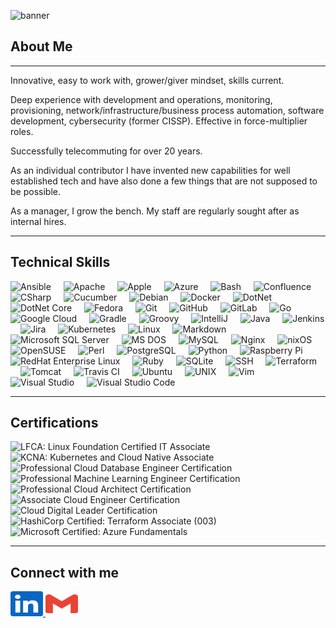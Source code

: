 ![banner](./assets/GitHubBanner.gif)

## About Me

------

Innovative, easy to work with, grower/giver mindset, skills current.

Deep experience with development and operations, monitoring, provisioning, network/infrastructure/business process automation, software development, cybersecurity (former CISSP). Effective in force-multiplier roles.

Successfully telecommuting for over 20 years.

As an individual contributor I have invented new capabilities for well established tech and have also done a few things that are not supposed to be possible.

As a manager, I grow the bench. My staff are regularly sought after as internal hires.

------

## Technical Skills

<div align="left">
  <img src="https://devicon-website.vercel.app/api/ansible/original.svg" height="30" alt="Ansible"  />
  <img width="12" />
  <img src="https://devicon-website.vercel.app/api/apache/original.svg" height="30" alt="Apache"  />
  <img width="12" />
  <img src="https://devicon-website.vercel.app/api/apple/original.svg" height="30" alt="Apple"  />
  <img width="12" />
  <img src="https://devicon-website.vercel.app/api/azure/original.svg" height="30" alt="Azure"  />
  <img width="12" />
  <img src="https://devicon-website.vercel.app/api/bash/original.svg" height="30" alt="Bash"  />
  <img width="12" />
  <img src="https://devicon-website.vercel.app/api/confluence/original.svg" height="30" alt="Confluence"  />
  <img width="12" />
  <img src="https://devicon-website.vercel.app/api/csharp/original.svg" height="30" alt="CSharp"  />
  <img width="12" />
  <img src="https://devicon-website.vercel.app/api/cucumber/plain.svg" height="30" alt="Cucumber"  />
  <img width="12" />
  <img src="https://devicon-website.vercel.app/api/debian/original.svg" height="30" alt="Debian"  />
  <img width="12" />
  <img src="https://devicon-website.vercel.app/api/docker/original.svg" height="30" alt="Docker"  />
  <img width="12" />
  <img src="https://devicon-website.vercel.app/api/dot-net/original.svg" height="30" alt="DotNet"  />
  <img width="12" />
  <img src="https://devicon-website.vercel.app/api/dotnetcore/original.svg" height="30" alt="DotNet Core"  />
  <img width="12" />
  <img src="https://devicon-website.vercel.app/api/fedora/original.svg" height="30" alt="Fedora"  />
  <img width="12" />
  <img src="https://devicon-website.vercel.app/api/git/original.svg" height="30" alt="Git"  />
  <img width="12" />
  <img src="https://devicon-website.vercel.app/api/github/original.svg" height="30" alt="GitHub"  />
  <img width="12" />
  <img src="https://devicon-website.vercel.app/api/gitlab/original.svg" height="30" alt="GitLab"  />
  <img width="12" />
  <img src="https://devicon-website.vercel.app/api/go/original.svg" height="30" alt="Go"  />
  <img width="12" />
  <img src="https://devicon-website.vercel.app/api/googlecloud/original.svg" height="30" alt="Google Cloud"  />
  <img width="12" />
  <img src="https://devicon-website.vercel.app/api/gradle/plain.svg" height="30" alt="Gradle"  />
  <img width="12" />
  <img src="https://devicon-website.vercel.app/api/groovy/original.svg" height="30" alt="Groovy"  />
  <img width="12" />
  <img src="https://devicon-website.vercel.app/api/intellij/original.svg" height="30" alt="IntelliJ"  />
  <img width="12" />
  <img src="https://devicon-website.vercel.app/api/java/original.svg" height="30" alt="Java"  />
  <img width="12" />
  <img src="https://devicon-website.vercel.app/api/jenkins/original.svg" height="30" alt="Jenkins"  />
  <img width="12" />
  <img src="https://devicon-website.vercel.app/api/jira/original.svg" height="30" alt="Jira"  />
  <img width="12" />
  <img src="https://devicon-website.vercel.app/api/kubernetes/plain.svg" height="30" alt="Kubernetes"  />
  <img width="12" />
  <img src="https://devicon-website.vercel.app/api/linux/original.svg" height="30" alt="Linux"  />
  <img width="12" />
  <img src="https://devicon-website.vercel.app/api/markdown/original.svg" height="30" alt="Markdown"  />
  <img width="12" />
  <img src="https://devicon-website.vercel.app/api/microsoftsqlserver/plain.svg" height="30" alt="Microsoft SQL Server"  />
  <img width="12" />
  <img src="https://devicon-website.vercel.app/api/msdos/original.svg" height="30" alt="MS DOS"  />
  <img width="12" />
  <img src="https://devicon-website.vercel.app/api/mysql/original-wordmark.svg" height="30" alt="MySQL"  />
  <img width="12" />
  <img src="https://devicon-website.vercel.app/api/nginx/original.svg" height="30" alt="Nginx"  />
  <img width="12" />
  <img src="https://devicon-website.vercel.app/api/nixos/original.svg" height="30" alt="nixOS"  />
  <img width="12" />
  <img src="https://devicon-website.vercel.app/api/opensuse/original.svg" height="30" alt="OpenSUSE"  />
  <img width="12" />
  <img src="https://devicon-website.vercel.app/api/perl/original.svg" height="30" alt="Perl"  />
  <img width="12" />
  <img src="https://devicon-website.vercel.app/api/postgresql/original.svg" height="30" alt="PostgreSQL"  />
  <img width="12" />
  <img src="https://devicon-website.vercel.app/api/python/original.svg" height="30" alt="Python"  />
  <img width="12" />
  <img src="https://devicon-website.vercel.app/api/raspberrypi/original.svg" height="30" alt="Raspberry Pi"  />
  <img width="12" />
  <img src="https://devicon-website.vercel.app/api/redhat/original.svg" height="30" alt="RedHat Enterprise Linux"  />
  <img width="12" />
  <img src="https://devicon-website.vercel.app/api/ruby/original.svg" height="30" alt="Ruby"  />
  <img width="12" />
  <img src="https://devicon-website.vercel.app/api/sqlite/original.svg" height="30" alt="SQLite"  />
  <img width="12" />
  <img src="https://devicon-website.vercel.app/api/ssh/original.svg" height="30" alt="SSH"  />
  <img width="12" />
  <img src="https://devicon-website.vercel.app/api/terraform/original.svg" height="30" alt="Terraform"  />
  <img width="12" />
  <img src="https://devicon-website.vercel.app/api/tomcat/original.svg" height="30" alt="Tomcat"  />
  <img width="12" />
  <img src="https://devicon-website.vercel.app/api/travis/plain.svg" height="30" alt="Travis CI"  />
  <img width="12" />
  <img src="https://devicon-website.vercel.app/api/ubuntu/plain.svg" height="30" alt="Ubuntu"  />
  <img width="12" />
  <img src="https://devicon-website.vercel.app/api/unix/original.svg" height="30" alt="UNIX"  />
  <img width="12" />
  <img src="https://devicon-website.vercel.app/api/vim/original.svg" height="30" alt="Vim"  />
  <img width="12" />
  <img src="https://devicon-website.vercel.app/api/visualstudio/plain.svg" height="30" alt="Visual Studio"  />
  <img width="12" />
  <img src="https://devicon-website.vercel.app/api/vscode/original.svg" height="30" alt="Visual Studio Code"  />
</div>

------

## Certifications

<div align="left">
  <img src="https://training.linuxfoundation.org/wp-content/uploads/2020/09/Training_Badges_LFCI-300x300.png" height="90" alt="LFCA: Linux Foundation Certified IT Associate"  />
  <img width="12" />
  <img src="https://training.linuxfoundation.org/wp-content/uploads/2021/09/KCNA-Logo-300x300.png" height="120" alt="KCNA: Kubernetes and Cloud Native Associate"  />
  <img width="12" />
  <img src="https://images.credly.com/size/340x340/images/275e69a5-33a8-4d9c-bad4-2bdc0dfb7d40/image.png" height="120" alt="Professional Cloud Database Engineer Certification"  />
  <img width="12" />
  <img src="https://images.credly.com/size/340x340/images/05e71e7e-92a1-4821-8530-4176b2e3c4b4/image.png" height="120" alt="Professional Machine Learning Engineer Certification"  />
  <img width="12" />
  <img src="https://images.credly.com/images/71c579e0-51fd-4247-b493-d2fa8167157a/image.png" height="120" alt="Professional Cloud Architect Certification"  />
  <img width="12" />
  <img src="https://images.credly.com/size/340x340/images/08096465-cbfc-4c3e-93e5-93c5aa61f23e/image.png" height="120" alt="Associate Cloud Engineer Certification"  />
  <img width="12" />
  <img src="https://images.credly.com/size/340x340/images/44994cda-b5b0-44cb-9a6d-d29b57163073/image.png" height="120" alt="Cloud Digital Leader Certification"  />
  <img width="12" />
  <img src="https://images.credly.com/size/340x340/images/0dc62494-dc94-469a-83af-e35309f27356/blob" height="120" alt="HashiCorp Certified: Terraform Associate (003)"  />
  <img width="12" />
  <img src="https://images.credly.com/images/be8fcaeb-c769-4858-b567-ffaaa73ce8cf/image.png" height="120" alt="Microsoft Certified: Azure Fundamentals"  />
</div>

------

## Connect with me

<p align="left">
  <a href="https://www.linkedin.com/in/andrew-garberoglio/" target="_blank">
    <img src="./assets/LinkedInLogo.svg" width="52" height="40" alt="LinkedIn Logo"/>
  </a>
  <a href="mailto:andrew.garberoglio@gmail.com">
    <img src="./assets/GmailLogo.svg" width="52" height="40" alt="Gmail Logo"/>
  </a>
</p>
